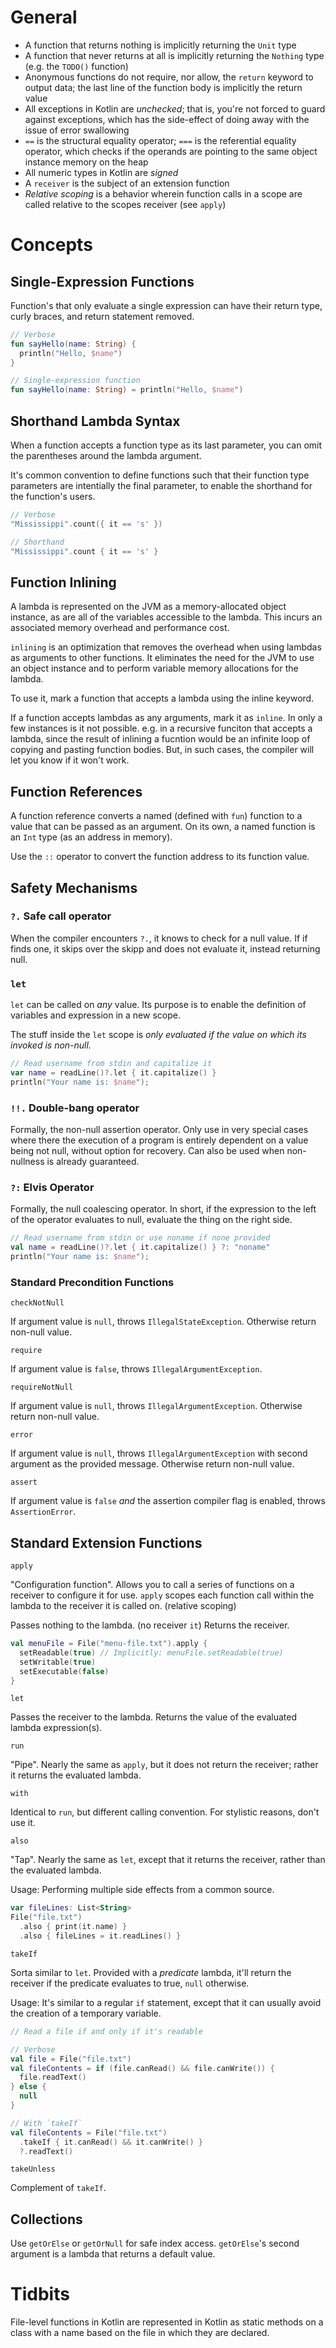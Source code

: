 # General

- A function that returns nothing is implicitly returning the `Unit` type
- A function that never returns at all is implicitly returning the `Nothing` type (e.g. the `TODO()` function)
- Anonymous functions do not require, nor allow, the `return` keyword to output data; the last line of the function body is implicitly the return value
- All exceptions in Kotlin are _unchecked_; that is, you're not forced to guard against exceptions, which has the side-effect of doing away with the issue of error swallowing
- `==` is the structural equality operator; `===` is the referential equality operator, which checks if the operands are pointing to the same object instance memory on the heap
- All numeric types in Kotlin are _signed_
- A `receiver` is the subject of an extension function
- _Relative scoping_ is a behavior wherein function calls in a scope are called relative to the scopes receiver (see `apply`)

# Concepts

## Single-Expression Functions

Function's that only evaluate a single expression can have their return type, curly braces, and return statement removed.

```kotlin
// Verbose
fun sayHello(name: String) {
  println("Hello, $name")
}

// Single-expression function
fun sayHello(name: String) = println("Hello, $name")
```

## Shorthand Lambda Syntax

When a function accepts a function type as its last parameter, you can omit the parentheses around the lambda argument.

It's common convention to define functions such that their function type parameters are intentially the final parameter, to enable the shorthand for the function's users.

```kotlin
// Verbose
"Mississippi".count({ it == 's' })

// Shorthand
"Mississippi".count { it == 's' }
```

## Function Inlining

A lambda is represented on the JVM as a memory-allocated object instance, as are all of the variables accessible to the lambda. This incurs an associated memory overhead and performance cost.

`inlining` is an optimization that removes the overhead when using lambdas as arguments to other functions. It eliminates the need for the JVM to use an object instance and to perform variable memory allocations for the lambda.

To use it, mark a function that accepts a lambda using the inline keyword.

If a function accepts lambdas as any arguments, mark it as `inline`. In only a few instances is it not possible. e.g. in a recursive funciton that accepts a lambda, since the result of inlining a fucntion would be an infinite loop of copying and pasting function bodies. But, in such cases, the compiler will let you know if it won't work.

## Function References

A function reference converts a named (defined with `fun`) function to a value that can be passed as an argument. On its own, a named function is an `Int` type (as an address in memory).

Use the `::` operator to convert the function address to its function value.

## Safety Mechanisms

### `?.` Safe call operator

When the compiler encounters `?.`, it knows to check for a null value. If if finds one, it skips over the skipp and does not evaluate it, instead returning null.

### `let`

`let` can be called on _any_ value. Its purpose is to enable the definition of variables and expression in a new scope.

The stuff inside the `let` scope is _only evaluated if the value on which its invoked is non-null._

```kotlin
// Read username from stdin and capitalize it
var name = readLine()?.let { it.capitalize() }
println("Your name is: $name");
```

### `!!.` Double-bang operator

Formally, the non-null assertion operator. Only use in very special cases where there the execution of a program is entirely dependent on a value being not null, without option for recovery. Can also be used when non-nullness is already guaranteed.

### `?:` Elvis Operator

Formally, the null coalescing operator. In short, if the expression to the left of the operator evaluates to null, evaluate the thing on the right side.

```kotlin
// Read username from stdin or use noname if none provided
val name = readLine()?.let { it.capitalize() } ?: "noname"
println("Your name is: $name");
```

### Standard Precondition Functions

`checkNotNull`

If argument value is `null`, throws `IllegalStateException`.
Otherwise return non-null value.

`require`

If argument value is `false`, throws `IllegalArgumentException`.

`requireNotNull`

If argument value is `null`, throws `IllegalArgumentException`.
Otherwise return non-null value.

`error`

If argument value is `null`, throws `IllegalArgumentException` with second argument as the provided message.
Otherwise return non-null value.

`assert`

If argument value is `false` _and_ the assertion compiler flag is enabled, throws `AssertionError`.

## Standard Extension Functions

`apply`

"Configuration function". Allows you to call a series of functions on a receiver to configure it for use. `apply` scopes each function call within the lambda to the receiver it is called on. (relative scoping)

Passes nothing to the lambda. (no receiver `it`)
Returns the receiver.

```kotlin
val menuFile = File("menu-file.txt").apply {
  setReadable(true) // Implicitly: menuFile.setReadable(true)
  setWritable(true)
  setExecutable(false)
}
```

`let`

Passes the receiver to the lambda.
Returns the value of the evaluated lambda expression(s).

`run`

"Pipe". Nearly the same as `apply`, but it does not return the receiver; rather it returns the evaluated lambda.

`with`

Identical to `run`, but different calling convention. For stylistic reasons, don't use it.

`also`

"Tap". Nearly the same as `let`, except that it returns the receiver, rather than the evaluated lambda.

Usage: Performing multiple side effects from a common source.

```kotlin
var fileLines: List<String>
File("file.txt")
  .also { print(it.name) }
  .also { fileLines = it.readLines() }
```

`takeIf`

Sorta similar to `let`. Provided with a _predicate_ lambda, it'll return the receiver if the predicate evaluates to true, `null` otherwise.

Usage: It's similar to a regular `if` statement, except that it can usually avoid the creation of a temporary variable.

```kotlin
// Read a file if and only if it's readable

// Verbose
val file = File("file.txt")
val fileContents = if (file.canRead() && file.canWrite()) {
  file.readText()
} else {
  null
}

// With `takeIf`
val fileContents = File("file.txt")
  .takeIf { it.canRead() && it.canWrite() }
  ?.readText()
```

`takeUnless`

Complement of `takeIf`.

## Collections

Use `getOrElse` or `getOrNull` for safe index access.
`getOrElse`'s second argument is a lambda that returns a default value.



# Tidbits

File-level functions in Kotlin are represented in Kotlin as static methods on a class with a name based on the file in which they are declared.
